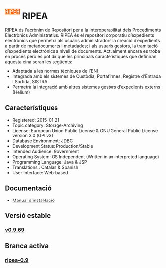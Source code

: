 # ![Logo](https://github.com/GovernIB/maven/raw/binaris/ripea/projectinfo_Attachments/icon.jpg) RIPEA
RIPEA és l'acrònim de Repositori per a la Interoperabilitat dels Procediments Electrònics Administratius.
RIPEA és el repositori corporatiu d’expedients electrònics que permetrà als usuaris administradors la creació d’expedients a partir de metadocuments i metadades; i als usuaris gestors, la tramitació d’expedients electrònics a nivell de documents.
Actualment encara es troba en procés però es pot dir que les principals característiques que definiran aquesta eina seran les següents:
* Adaptada a les normes tècniques de l’ENI
* Integrada amb els sistemes de Custòdia, Portafirmes, Registre d’Entrada i Sortida, SISTRA.
* Permetrà la integració amb altres sistemes gestors d’expedients externs (Helium)
## <a name="caracteristiques"></a> Característiques
* Registered: 2015-01-21
* Topic category: Storage-Archiving 
* License: European Union Public License  & GNU General Public License version 3.0 (GPLv3) 
* Database Environment: JDBC 
* Development Status: Production/Stable 
* Intended Audience: Government 
* Operating System: OS Independent (Written in an interpreted language) 
* Programming Language: Java & JSP 
* Translations : Catalan & Spanish 
* User Interface: Web-based
## <a name="docs"></a> Documentació
* [Manual d'instal·lació](https://github.com/GovernIB/ripea/raw/ripea-0.9/doc/odt/00_ripea_instalar.odt)
## <a name="v_estable"></a> Versió estable
### [v0.9.69](https://github.com/GovernIB/ripea/releases/tag/v0.9.69)
## <a name="b_activa"></a> Branca activa
### [ripea-0.9](https://github.com/GovernIB/ripea/tree/ripea-0.9)
